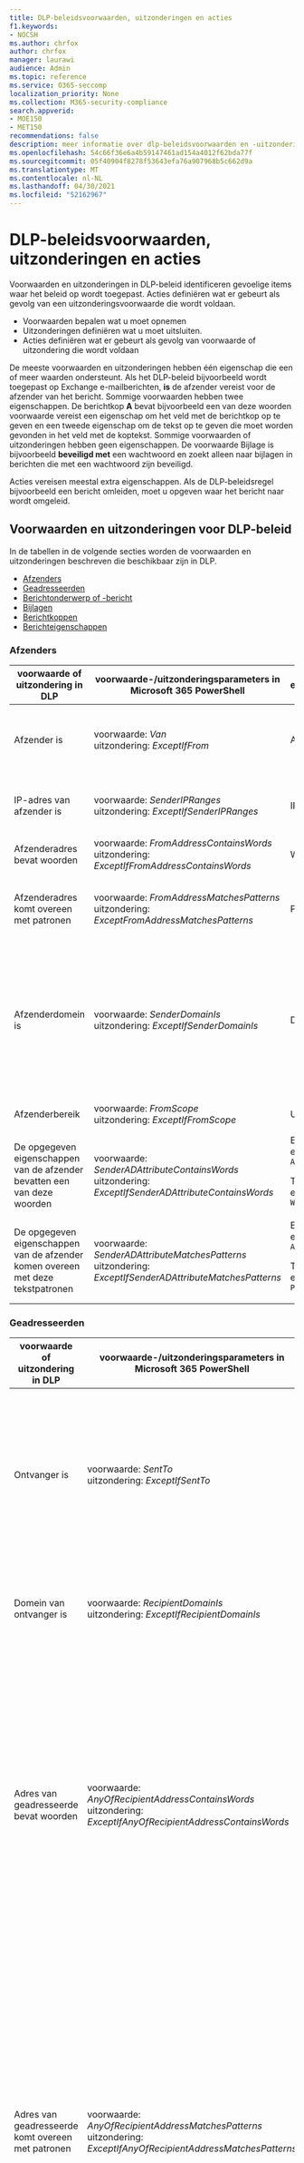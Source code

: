 ```yaml
---
title: DLP-beleidsvoorwaarden, uitzonderingen en acties
f1.keywords:
- NOCSH
ms.author: chrfox
author: chrfox
manager: laurawi
audience: Admin
ms.topic: reference
ms.service: O365-seccomp
localization_priority: None
ms.collection: M365-security-compliance
search.appverid:
- MOE150
- MET150
recommendations: false
description: meer informatie over dlp-beleidsvoorwaarden en -uitzonderingen
ms.openlocfilehash: 54c66f36e6a4b59147461ad154a4012f62bda77f
ms.sourcegitcommit: 05f40904f8278f53643efa76a907968b5c662d9a
ms.translationtype: MT
ms.contentlocale: nl-NL
ms.lasthandoff: 04/30/2021
ms.locfileid: "52162967"
---
```

# <a name="dlp-policy-conditions-exceptions-and-actions"></a>DLP-beleidsvoorwaarden, uitzonderingen en acties

Voorwaarden en uitzonderingen in DLP-beleid identificeren gevoelige items waar het beleid op wordt toegepast. Acties definiëren wat er gebeurt als gevolg van een uitzonderingsvoorwaarde die wordt voldaan.

- Voorwaarden bepalen wat u moet opnemen
- Uitzonderingen definiëren wat u moet uitsluiten.
- Acties definiëren wat er gebeurt als gevolg van voorwaarde of uitzondering die wordt voldaan
 
De meeste voorwaarden en uitzonderingen hebben één eigenschap die een of meer waarden ondersteunt. Als het DLP-beleid bijvoorbeeld wordt toegepast op Exchange e-mailberichten, **is** de afzender vereist voor de afzender van het bericht. Sommige voorwaarden hebben twee eigenschappen. De berichtkop **A** bevat bijvoorbeeld een van deze woorden voorwaarde vereist een eigenschap om het veld met de berichtkop op te geven en een tweede eigenschap om de tekst op te geven die moet worden gevonden in het veld met de koptekst. Sommige voorwaarden of uitzonderingen hebben geen eigenschappen. De voorwaarde Bijlage is bijvoorbeeld **beveiligd met** een wachtwoord en zoekt alleen naar bijlagen in berichten die met een wachtwoord zijn beveiligd.

Acties vereisen meestal extra eigenschappen. Als de DLP-beleidsregel bijvoorbeeld een bericht omleiden, moet u opgeven waar het bericht naar wordt omgeleid. 
<!-- Some actions have multiple properties that are available or required. For example, when the rule adds a header field to the message header, you need to specify both the name and value of the header. When the rule adds a disclaimer to messages, you need to specify the disclaimer text, but you can also specify where to insert the text, or what to do if the disclaimer can't be added to the message. Typically, you can configure multiple actions in a rule, but some actions are exclusive. For example, one rule can't reject and redirect the same message.-->

## <a name="conditions-and-exceptions-for-dlp-policies"></a>Voorwaarden en uitzonderingen voor DLP-beleid

In de tabellen in de volgende secties worden de voorwaarden en uitzonderingen beschreven die beschikbaar zijn in DLP.

- [Afzenders](#senders)
- [Geadresseerden](#recipients)
- [Berichtonderwerp of -bericht](#message-subject-or-body)
- [Bijlagen](#attachments)
- [Berichtkoppen](#message-headers)
- [Berichteigenschappen](#message-properties)

### <a name="senders"></a>Afzenders


|**voorwaarde of uitzondering in DLP**  |**voorwaarde-/uitzonderingsparameters in Microsoft 365 PowerShell** |**eigenschapstype**  |**beschrijving**|
|---------|---------|---------|---------|
|Afzender is |voorwaarde: *Van* <br/> uitzondering: *ExceptIfFrom*      |Adressen |     Berichten die worden verzonden door de opgegeven postvakken, e-mailgebruikers, e-mailcontactgroepen of Microsoft 365 groepen in de organisatie.|
|IP-adres van afzender is     |voorwaarde: *SenderIPRanges*<br/> uitzondering: *ExceptIfSenderIPRanges*         |  IPAddressRanges       | Berichten waarbij het IP-adres van de afzender overeenkomt met het opgegeven IP-adres of binnen het opgegeven IP-adresbereik vallen.       |
|Afzenderadres bevat woorden   | voorwaarde: *FromAddressContainsWords* <br/> uitzondering: *ExceptIfFromAddressContainsWords*        |   Woorden      |   Berichten met de opgegeven woorden in het e-mailadres van de afzender.|
| Afzenderadres komt overeen met patronen    | voorwaarde: *FromAddressMatchesPatterns* <br/> uitzondering: *ExceptFromAddressMatchesPatterns*       |      Patronen   |  Berichten waarin het e-mailadres van de afzender tekstpatronen bevat die overeenkomen met de opgegeven reguliere expressies.  |
|Afzenderdomein is  |  voorwaarde: *SenderDomainIs* <br/> uitzondering: *ExceptIfSenderDomainIs*       |DomainName         |     Berichten waarin het domein van het e-mailadres van de afzender overeenkomt met de opgegeven waarde. Als u afzenderdomeinen wilt  zoeken die het opgegeven domein bevatten (bijvoorbeeld een subdomein van een domein), gebruikt u de voorwaarde Afzenderadres *(FromAddressMatchesPatterns)* en geeft u het domein op met de syntaxis: ' \. domein \. com$'.    |
|Afzenderbereik    | voorwaarde: *FromScope* <br/> uitzondering: *ExceptIfFromScope*    | UserScopeFrom    |    Berichten die worden verzonden door interne of externe afzenders.    |
|De opgegeven eigenschappen van de afzender bevatten een van deze woorden|voorwaarde: *SenderADAttributeContainsWords* <br/> uitzondering: *ExceptIfSenderADAttributeContainsWords*|Eerste eigenschap: `ADAttribute` <p> Tweede eigenschap: `Words`|Berichten waarin het opgegeven Active Directory-kenmerk van de afzender een van de opgegeven woorden bevat.|
|De opgegeven eigenschappen van de afzender komen overeen met deze tekstpatronen|voorwaarde: *SenderADAttributeMatchesPatterns* <br/> uitzondering: *ExceptIfSenderADAttributeMatchesPatterns*|Eerste eigenschap: `ADAttribute` <p> Tweede eigenschap: `Patterns`|Berichten waarin het opgegeven Active Directory-kenmerk van de afzender tekstpatronen bevat die overeenkomen met de opgegeven reguliere expressies.|

### <a name="recipients"></a>Geadresseerden

|**voorwaarde of uitzondering in DLP**| **voorwaarde-/uitzonderingsparameters in Microsoft 365 PowerShell** |    **eigenschapstype** | **beschrijving**|
|---------|---------|---------|---------|
|Ontvanger is|  voorwaarde: *SentTo* <br/> uitzondering: *ExceptIfSentTo* | Adressen | Berichten waarbij een van de geadresseerden het opgegeven postvak, e-mailgebruiker of e-mailcontactpunt in de organisatie is. De geadresseerden kunnen zich in de **velden Aan,** **CC** of **BCC van** het bericht.|
|Domein van ontvanger is|   voorwaarde: *RecipientDomainIs* <br/> uitzondering: *ExceptIfRecipientDomainIs* |   DomainName |    Berichten waarin het domein van het e-mailadres van de geadresseerde overeenkomt met de opgegeven waarde.|
|Adres van geadresseerde bevat woorden|  voorwaarde: *AnyOfRecipientAddressContainsWords* <br/> uitzondering: *ExceptIfAnyOfRecipientAddressContainsWords*|  Woorden|  Berichten met de opgegeven woorden in het e-mailadres van de geadresseerde. <br/>**Opmerking:** deze voorwaarde houdt geen rekening met berichten die naar adresadressen van geadresseerden worden verzonden. Het komt alleen overeen met berichten die naar het primaire e-mailadres van de geadresseerde worden verzonden.|
|Adres van geadresseerde komt overeen met patronen| voorwaarde: *AnyOfRecipientAddressMatchesPatterns* <br/> uitzondering: *ExceptIfAnyOfRecipientAddressMatchesPatterns*| Patronen    |Berichten waarin het e-mailadres van een geadresseerde tekstpatronen bevat die overeenkomen met de opgegeven reguliere expressies. <br/> **Opmerking:** deze voorwaarde houdt geen rekening met berichten die naar adresadressen van geadresseerden worden verzonden. Het komt alleen overeen met berichten die naar het primaire e-mailadres van de geadresseerde worden verzonden.|
|Verzonden naar lid van| voorwaarde: *SentToMemberOf* <br/> uitzondering: *ExceptIfSentToMemberOf*|  Adressen|  Berichten met geadresseerden die lid zijn van de opgegeven distributiegroep, beveiligingsgroep met e-mail of Microsoft 365 groep. De groep kan zich in de **velden Aan,** **CC** of **BCC van** het bericht.|

### <a name="message-subject-or-body"></a>Berichtonderwerp of -bericht

|**voorwaarde of uitzondering in DLP** | **voorwaarde-/uitzonderingsparameters in Microsoft 365 PowerShell** |**eigenschapstype**| **beschrijving**|
|---------|---------|---------|---------|
|Onderwerp bevat woorden of woordgroepen| voorwaarde: *SubjectContainsWords* <br/> uitzondering: *ExceptIf SubjectContainsWords*| Woorden   |Berichten met de opgegeven woorden in het veld Onderwerp.|
|Onderwerp komt overeen met patronen|voorwaarde: *SubjectMatchesPatterns* <br/> uitzondering: *ExceptIf SubjectMatchesPatterns*|Patronen   |Berichten waarin het veld Onderwerp tekstpatronen bevat die overeenkomen met de opgegeven reguliere expressies.|
|Inhoud bevat|  voorwaarde: *ContentContainsSensitiveInformation* <br/> uitzondering *ExceptIfContentContainsSensitiveInformation*| SensitiveInformationTypes|  Berichten of documenten die gevoelige informatie bevatten, zoals gedefinieerd door DLP-beleid (Data Loss Prevention).|
| Patroon van onderwerp of body    | voorwaarde: *SubjectOrBodyMatchesPatterns* <br/> uitzondering: *ExceptIfSubjectOrBodyMatchesPatterns*    | Patronen    | Berichten waarin het onderwerpveld of de berichttekst tekstpatronen bevat die overeenkomen met de opgegeven reguliere expressies.    |
| Onderwerp of lichaam bevat woorden    | voorwaarde: *SubjectOrBodyContainsWords* <br/> uitzondering: *ExceptIfSubjectOrBodyContainsWords*    | Woorden    | Berichten met de opgegeven woorden in het onderwerpveld of de berichtinstelling    |


### <a name="attachments"></a>Bijlagen

|**voorwaarde of uitzondering in DLP**| **voorwaarde-/uitzonderingsparameters in Microsoft 365 PowerShell**| **eigenschapstype**   |**beschrijving**|
|---------|---------|---------|---------|
|Bijlage is met wachtwoord beveiligd|voorwaarde: *DocumentIsPasswordProtected* <br/> uitzondering: *ExceptIfDocumentIsPasswordProtected*|geen| Berichten waarin een bijlage met een wachtwoord is beveiligd (en dus niet kunnen worden gescand). Wachtwoorddetectie werkt alleen voor Office documenten, .zip bestanden en .7z-bestanden.|
|De bestandsextensie van bijlage is|voorwaarde: *ContentExtensionMatchesWords* <br/> uitzondering: *ExceptIfContentExtensionMatchesWords*|  Woorden   |Berichten waarin de bestandsextensie van een bijlage overeenkomt met een van de opgegeven woorden.|
|De inhoud van een e-mailbijlage kan niet worden gescand|voorwaarde: *DocumentIsUnsupported* <br/>uitzondering: *ExceptIf DocumentIsUnsupported*|   n/a|    Berichten waarin een bijlage niet inheems wordt herkend door Exchange Online.|
|De inhoud van een e-mailbijlage is niet volledig gescand|   voorwaarde: *ProcessingLimitExceeded* <br/> uitzondering: *ExceptIfProcessingLimitExceeded*|    n/a |Berichten waarin de regels-engine het scannen van de bijlagen niet kon voltooien. U kunt deze voorwaarde gebruiken om regels te maken die samenwerken om berichten te identificeren en te verwerken waarin de inhoud niet volledig kan worden gescand.|
|Documentnaam bevat woorden|voorwaarde: *DocumentNameMatchesWords* <br/> uitzondering: *ExceptIfDocumentNameMatchesWords* |Woorden  |Berichten waarin de bestandsnaam van een bijlage overeenkomt met een van de opgegeven woorden.|
|Documentnaam komt overeen met patronen|voorwaarde: *DocumentNameMatchesPatterns* <br/> uitzondering: *ExceptIfDocumentNameMatchesPatterns*|    Patronen    |Berichten waarin de bestandsnaam van een bijlage tekstpatronen bevat die overeenkomen met de opgegeven reguliere expressies.|
|De eigenschap Document is|voorwaarde: *ContentPropertyContainsWords* <br/> uitzondering: *ExceptIfContentPropertyContainsWords* |Woorden| Berichten of documenten waarin de bestandsextensie van een bijlage overeenkomt met een van de opgegeven woorden.|
|De documentgrootte is gelijk aan of groter dan| voorwaarde: *DocumentSizeOver* <br/> uitzondering: *ExceptIfDocumentSizeOver*|    Grootte    |Berichten waarin een bijlage groter is dan of gelijk is aan de opgegeven waarde.|
|De inhoud van een bijlage bevat een van deze woorden| voorwaarde: *DocumentContainsWords* <br/> uitzondering: *ExceptIfDocumentContainsWords* |`Words`|Berichten waarin een bijlage de opgegeven woorden bevat.|
|Inhoud van bijlagen komt overeen met deze tekstpatronen|voorwaarde: *DocumentMatchesPatterns* <br/> uitzondering: *ExceptIfDocumentMatchesPatterns* |`Patterns`|Berichten waarin een bijlage tekstpatronen bevat die overeenkomen met de opgegeven reguliere expressies. |

### <a name="message-headers"></a>Berichtkoppen

|**voorwaarde of uitzondering in DLP**| **voorwaarde-/uitzonderingsparameters in Microsoft 365 PowerShell**| **eigenschapstype**|  **beschrijving**|
|---------|---------|---------|---------|
|Koptekst bevat woorden of woordgroepen|voorwaarde: *HeaderContainsWords* <br/> uitzondering: *ExceptIfHeaderContainsWords*|  Hashtabel  |Berichten die het opgegeven veld met de koptekst bevatten en de waarde van dat veld bevat de opgegeven woorden.|
|Koptekst komt overeen met patronen|   voorwaarde: *HeaderMatchesPatterns* <br/> uitzondering: *ExceptIfHeaderMatchesPatterns*|    Hashtabel  |Berichten die het opgegeven veld met de koptekst bevatten en de waarde van dat veld bevat de opgegeven reguliere expressies.|

### <a name="message-properties"></a>Berichteigenschappen

|**voorwaarde of uitzondering in DLP**| **voorwaarde-/uitzonderingsparameters in Microsoft 365 PowerShell**| **eigenschapstype**   |**beschrijving**|
|---------|---------|---------|---------|
| Met belang    | voorwaarde: *WithImportance* <br/> uitzondering: *ExceptIfWithImportance*    | Belang    | Berichten die zijn gemarkeerd met het opgegeven belangniveau.    |
| Inhoudstekenset bevat woorden    | voorwaarde: *ContentCharacterSetContainsWords* <br/> *ExceptIfContentCharacterSetContainsWords*    | Tekensets    | Berichten met een van de opgegeven namen van tekensets.    |
| Heeft afzender overschrijven    | voorwaarde: *HasSenderOverride* <br/> uitzondering: *ExceptIfHasSenderOverride*    | n/a    | Berichten waarin de afzender ervoor heeft gekozen om een DLP-beleid (Data Loss Prevention) te overschrijven. Zie Meer informatie over preventie van gegevensverlies voor meer informatie over [DLP-beleid](./dlp-learn-about-dlp.md) |
| Berichtentype komt overeen    | voorwaarde: *MessageTypeMatches* <br/> uitzondering: *ExceptIfMessageTypeMatches*    | MessageType    | Berichten van het opgegeven type.    |
|De berichtgrootte is groter dan of gelijk aan| voorwaarde: *MessageSizeOver* <br/> uitzondering: *ExceptIfMessageSizeOver* |`Size`|Berichten waarbij de totale grootte (bericht plus bijlagen) groter is dan of gelijk is aan de opgegeven waarde. **Opmerking:** Limieten voor berichtgrootte voor postvakken worden geëvalueerd vóór de regels voor e-mailstroom. Een bericht dat te groot is voor een postvak, wordt geweigerd voordat een regel met deze voorwaarde kan reageren op het bericht.|

## <a name="actions-for-dlp-policies"></a>Acties voor DLP-beleid

In deze tabel worden de acties beschreven die beschikbaar zijn in DLP.


|**actie in DLP**|**actieparameters in Microsoft 365 PowerShell**|**eigenschapstype**|**beschrijving**|
|---------|---------|---------|---------|
|Koptekst instellen|SetHeader|Eerste eigenschap: *Naam van koptekst* </br> Tweede eigenschap: *Koptekstwaarde*|Met de parameter SetHeader wordt een actie opgegeven voor de DLP-regel die een veld met koptekst en waarde in de berichtkop toevoegt of wijzigt. Deze parameter gebruikt de syntaxis 'HeaderName:HeaderValue'. U kunt meerdere koptekstnaam- en waardeparen opgeven, gescheiden door komma's|
|Koptekst verwijderen| RemoveHeader| Eerste eigenschap: *MessageHeaderField*</br> Tweede eigenschap: *Tekenreeks*|  Met de parameter RemoveHeader wordt een actie opgegeven voor de DLP-regel die een koptekstveld uit de berichtkop verwijdert. Deze parameter gebruikt de syntaxis 'HeaderName' of 'HeaderName:HeaderValue'. U kunt meerdere koptekstnamen of veldnamen en waardeparen opgeven, gescheiden door komma's|
|Het bericht omleiden naar specifieke gebruikers|*RedirectMessageTo*|Adressen| Hiermee wordt het bericht omgeleid naar de opgegeven geadresseerden. Het bericht wordt niet bezorgd bij de oorspronkelijke geadresseerden en er wordt geen melding verzonden naar de afzender of de oorspronkelijke geadresseerden.|
|Het bericht ter goedkeuring doorsturen naar de afzendermanager| Gemiddeld|Eerste eigenschap: *ModerateMessageByManager*</br> Tweede eigenschap: *Boolean*|De parameter Moderate geeft een actie op voor de DLP-regel die het e-mailbericht naar een moderator verzendt. Deze parameter gebruikt de syntaxis: @{ModerateMessageByManager = <$true \| $false>;|
|Het bericht ter goedkeuring doorsturen naar specifieke goedkeurders| Gemiddeld|Eerste eigenschap: *ModerateMessageByUser*</br>Tweede eigenschap: *Adressen*|De parameter Moderate geeft een actie op voor de DLP-regel die het e-mailbericht naar een moderator verzendt. Deze parameter gebruikt de syntaxis: @{ ModerateMessageByUser = @("emailaddress1","emailaddress2",..."emailaddressN")}|
|Geadresseerde toevoegen|AddRecipients|Eerste eigenschap: *Veld*</br>Tweede eigenschap: *Adressen*| Hiermee voegt u een of meer geadresseerden toe aan het veld Aan/CC/BCC van het bericht. Deze parameter gebruikt de syntaxis: @{<AddToRecipients \| CopyTo \| BlindCopyTo> = "emailaddress"}|
|Manager van de afzender toevoegen als geadresseerde|AddRecipients | Eerste eigenschap: *AddedManagerAction*</br>Tweede eigenschap: *Veld* | Hiermee voegt u de afzendermanager toe aan het bericht als het opgegeven type geadresseerde (Aan, CC, BCC) of wordt het bericht omgeleid naar de manager van de afzender zonder de afzender of de geadresseerde op de hoogte te stellen. Deze actie werkt alleen als het kenmerk Manager van de afzender is gedefinieerd in Active Directory. Deze parameter gebruikt de syntaxis: @{AddManagerAsRecipientType = "<To \| CC \| BCC>"}|    
Voorbereidend onderwerp    |PrependSubject    |Tekenreeks    |Hiermee voegt u de opgegeven tekst toe aan het begin van het veld Onderwerp van het bericht. Overweeg een spatie of dubbele punt te gebruiken (:) als het laatste teken van de opgegeven tekst om deze te onderscheiden van de oorspronkelijke onderwerptekst.</br>Als u wilt voorkomen dat dezelfde tekenreeks wordt toegevoegd aan berichten die al de tekst in het onderwerp bevatten (bijvoorbeeld antwoorden), voegt u de uitzondering 'Het onderwerp bevat woorden' (ExceptIfSubjectContainsWords) toe aan de regel.    
|HTML-vrijwaring toepassen    |ApplyHtmlDisclaimer    |Eerste eigenschap: *Tekst*</br>Tweede eigenschap: *Locatie*</br>Derde eigenschap: *terugvalactie*    |Hiermee wordt de opgegeven HTML-vrijwaring toegepast op de vereiste locatie van het bericht.</br>Deze parameter gebruikt de syntaxis: @{ Text = " " ; Locatie = <Append \| Prepend>; FallbackAction = <\| Negeren negeren negeren \|> }
|Bescherming Office 365-berichtversleuteling en rechten verwijderen    | RemoveRMSTemplate | n/a| Hiermee verwijdert Office 365 versleuteling die is toegepast op een e-mail|
